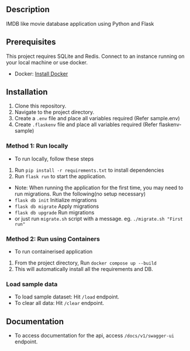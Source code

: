 ## Description
IMDB like movie database application using Python and Flask

## Prerequisites
This project requires SQLite and Redis. Connect to an instance running on your local machine or use docker.
- Docker: [Install Docker](https://docs.docker.com/get-docker/)


## Installation

1. Clone this repository. 
2. Navigate to the project directory.
3. Create a `.env` file and place all variables required (Refer sample.env)
4. Create `.flaskenv` file and place all variables required (Refer flaskenv-sample)


### Method 1: Run locally
- To run locally, follow these steps
1. Run `pip install -r requirements.txt` to install dependencies
2. Run  `flask run` to start the application.
- Note: When running the application for the first time, you may need to run migrations. Run the following(no setup necessary)
-  `flask db init` Initialize migrations
- `flask db migrate` Apply migrations
- `flask db upgrade` Run migrations
- or just run `migrate.sh` script with a message. eg. `./migrate.sh "First run"`

### Method 2: Run using Containers
- To run containerised application
1. From the project directory, Run `docker compose up --build`
2. This will automatically install all the requirements and DB.

### Load sample data
- To load sample dataset: Hit `/load` endpoint.
- To clear all data: Hit `/clear` endpoint. 


## Documentation
- To access documentation for the api, access `/docs/v1/swagger-ui` endpoint.
